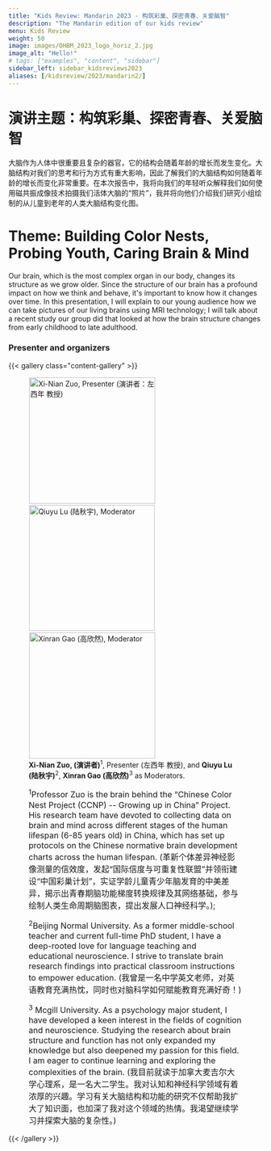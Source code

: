 ```yaml
---
title: "Kids Review: Mandarin 2023 - 构筑彩巢、探密青春、关爱脑智"
description: "The Mandarin edition of our kids review"
menu: Kids Review
weight: 50
image: images/OHBM_2023_logo_horiz_2.jpg
image_alt: "Hello!"
# tags: ["examples", "content", "sidebar"]
sidebar_left: sidebar_kidsreviews2023
aliases: [/kidsreview/2023/mandarin2/]
---
```


# 演讲主题：构筑彩巢、探密青春、关爱脑智

大脑作为人体中很重要且复杂的器官，它的结构会随着年龄的增长而发生变化。大脑结构对我们的思考和行为方式有重大影响，因此了解我们的大脑结构如何随着年龄的增长而变化非常重要。在本次报告中，我将向我们的年轻听众解释我们如何使用磁共振成像技术拍摄我们活体大脑的“照片”，我并将向他们介绍我们研究小组绘制的从儿童到老年的人类大脑结构变化图。

# Theme: Building Color Nests, Probing Youth, Caring Brain & Mind

Our brain, which is the most complex organ in our body, changes its structure as we grow older. Since the structure of our brain has a profound impact on how we think and behave, it's important to know how it changes over time. In this presentation, I will explain to our young audience how we can take pictures of our living brains using MRI technology; I will talk about a recent study our group did that looked at how the brain structure changes from early childhood to late adulthood.

### Presenter and organizers

{{< gallery class="content-gallery" >}}
    <figure>
        <!-- <figure> -->
            <img style="margin: 0.1em 0.1em 0.1em 0.1em" src="/images/kidsreview_2023_mandarim_Xi_Nian_Zuo/Xi_Nian_Zuo.jpg" alt="Xi-Nian Zuo, Presenter (演讲者：左西年 教授)" width="250">
            <img style="margin: 0.1em 0.1em 0.1em 0.1em" src="/images/kidsreview_2023_mandarim_Xi_Nian_Zuo/Qiuyu_Lu.jpg" alt="Qiuyu Lu (陆秋宇), Moderator" width="249">
            <img style="margin: 0.1em 0.1em 0.1em 0.1em" src="/images/kidsreview_2023_mandarim_Xi_Nian_Zuo/XinranGao_centered.png" alt="Xinran Gao (高欣然), Moderator" width="250">
        <figcaption>
            <b>Xi-Nian Zuo, (演讲者)</b><sup>1</sup>, Presenter (左西年 教授), and <b>Qiuyu Lu (陆秋宇)</b><sup>2</sup>, <b>Xinran Gao (高欣然)</b><sup>3</sup> as Moderators.
            <span style="font-size: 16px">
                <p><sup>1</sup>Professor Zuo is the brain behind the “Chinese Color Nest Project (CCNP) -- Growing up in China” Project. His research team have devoted to collecting data on brain and mind across different stages of the human lifespan (6-85 years old) in China, which has set up protocols on the Chinese normative brain development charts across the human lifespan. (革新个体差异神经影像测量的信效度，发起“国际信度与可重复性联盟”并领衔建设“中国彩巢计划”，实证学龄儿童青少年脑发育的中美差异，揭示出青春期脑功能梯度转换规律及其网络基础，参与绘制人类生命周期脑图表，提出发展人口神经科学。); </p>
                <p>
                <sup>2</sup>Beijing Normal University. As a former middle-school teacher and current full-time PhD student, I have a deep-rooted love for language teaching and educational neuroscience. I strive to translate brain research findings into practical classroom instructions to empower education. (我曾是一名中学英文老师，对英语教育充满热忱，同时也对脑科学如何赋能教育充满好奇！)</p>
                <p>
                <sup>3</sup> Mcgill University. As a psychology major student, I have developed a keen interest in the fields of cognition and neuroscience. Studying the research about brain structure and function has not only expanded my knowledge but also deepened my passion for this field. I am eager to continue learning and exploring the complexities of the brain. (我目前就读于加拿大麦吉尔大学心理系，是一名大二学生。我对认知和神经科学领域有着浓厚的兴趣。学习有关大脑结构和功能的研究不仅帮助我扩大了知识面，也加深了我对这个领域的热情。我渴望继续学习并探索大脑的复杂性。)                </p>
            </span>
        </figcaption>
    </figure>
{{< /gallery >}}


<!-- ## Message from organizers
Message here
-->

<!-- Youtube link, example https://www.youtube.com/watch?v=w7Ft2ymGmfc
{{< youtube w7Ft2ymGmfc >}}
-->
